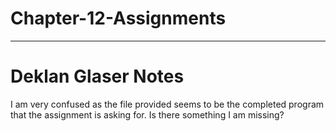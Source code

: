 # Chapter-12-Assignments


---

# Deklan Glaser Notes
I am very confused as the file provided seems to be the completed program that the assignment is asking for. Is there something I am missing?
